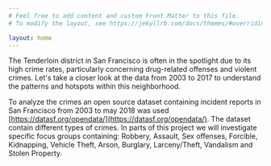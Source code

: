 ```yaml
---
# Feel free to add content and custom Front Matter to this file.
# To modify the layout, see https://jekyllrb.com/docs/themes/#overriding-theme-defaults

layout: home
---
```


The Tenderloin district in San Francisco is often in the spotlight due to its high crime rates, particularly concerning drug-related offenses and violent crimes. Let's take a closer look at the data from 2003 to 2017 to understand the patterns and hotspots within this neighborhood.

To analyze the crimes an open source dataset containing incident reports in San Francisco from 2003 to may 2018 was used [https://datasf.org/opendata/](https://datasf.org/opendata/). The dataset contain different types of crimes. In parts of this project we will investigate specific focus groups containing: Robbery, Assault, Sex offenses, Forcible, Kidnapping, Vehicle Theft, Arson, Burglary, Larceny/Theft, Vandalism and Stolen Property. 


